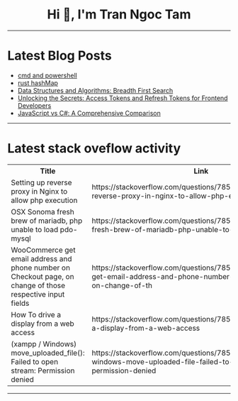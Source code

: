<h1 align="center">Hi 👋, I'm Tran Ngoc Tam</h1>

---

# Latest Blog Posts 
<!-- BLOG-POST-LIST:START -->
- [cmd and powershell](https://dev.to/zhangwuji/cmd-and-powershell-369a)
- [rust hashMap](https://dev.to/zhangwuji/rust-hashmap-1dp7)
- [Data Structures and Algorithms: Breadth First Search](https://dev.to/faraib/data-structures-and-algorithms-breadth-first-search-3aid)
- [Unlocking the Secrets: Access Tokens and Refresh Tokens for Frontend Developers](https://dev.to/dannypreye/unlocking-the-secrets-access-tokens-and-refresh-tokens-for-frontend-developers-30hh)
- [JavaScript vs C#: A Comprehensive Comparison](https://dev.to/jtoromats/javascript-vs-c-a-comprehensive-comparison-1bin)
<!-- BLOG-POST-LIST:END -->

---

# Latest stack oveflow activity
<table>
  <tr><th>Title</th><th>Link</th></tr>
  <!-- STACKOVERFLOW:START --><tr><td>Setting up reverse proxy in Nginx to allow php execution</td><td>https://stackoverflow.com/questions/78514975/setting-up-reverse-proxy-in-nginx-to-allow-php-execution</td></tr><tr><td>OSX Sonoma fresh brew of mariadb, php unable to load pdo-mysql</td><td>https://stackoverflow.com/questions/78514917/osx-sonoma-fresh-brew-of-mariadb-php-unable-to-load-pdo-mysql</td></tr><tr><td>WooCommerce get email address and phone number on Checkout page, on change of those respective input fields</td><td>https://stackoverflow.com/questions/78514853/woocommerce-get-email-address-and-phone-number-on-checkout-page-on-change-of-th</td></tr><tr><td>How To drive a display from a web access</td><td>https://stackoverflow.com/questions/78514805/how-to-drive-a-display-from-a-web-access</td></tr><tr><td>&lpar;xampp / Windows&rpar; move_uploaded_file&lpar;&rpar;: Failed to open stream: Permission denied</td><td>https://stackoverflow.com/questions/78514779/xampp-windows-move-uploaded-file-failed-to-open-stream-permission-denied</td></tr><!-- STACKOVERFLOW:END -->
</table>

---


